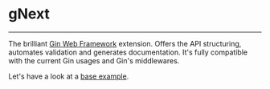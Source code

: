 # gNext

---

The brilliant [Gin Web Framework](https://github.com/gin-gonic/gin) extension. Offers the API structuring, automates validation and generates documentation. It's fully compatible with the current Gin usages and Gin's middlewares.

Let's have a look at a [base example](https://github.com/meteran/gnext/tree/main/examples/main.go).